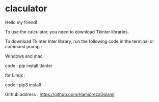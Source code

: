 # claculator
Hello my friend!

To use the calculator,
you need to download Tkinter libraries.

To download Tkinter Inter library, run the following code in the terminal or command promp : 

Windows and mac

code : pip install tkinter

for Linux :

code : pip3 install 

Github address : https://github.com/HamidrezaGolami
